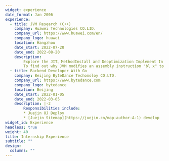 ```yaml
---
widget: experience
date_format: Jan 2006
experience:
  - title: JVM Research (C++)
    company: Huawei Technologies CO.LID.
    company_url: https://www.huawei.com/en/
    company_logo: huawei
    location: Hangzhou
    date_start: 2022-07-20
    date_end: 2022-08-20
    description: 
        Explore the JIT、MethodInstall and Deoptimization Implement In HotSpot <br>
        To find out why JVM modifies an assembly instruction "bl x" to "bl y" on a fixed PC during runtime. 
  - title: Backend Developer With Go
    company: Beijing ByteDance Techonoloy CO.LTD.
    company_url: https://www.bytedance.com
    company_logo: bytedance
    location: Beijing
    date_start: 2022-01-05
    date_end: 2022-03-05
    description: |-2
        Responsibilities include:
        * Juejin OJ Deploy
        * [Juejin Sitemap](https://juejin.cn/map-author-A-1) develop
widget_id: Experience
headless: true
weight: 40
title: Internship Experience
subtitle: ""
design:
  columns: ""
---
```

